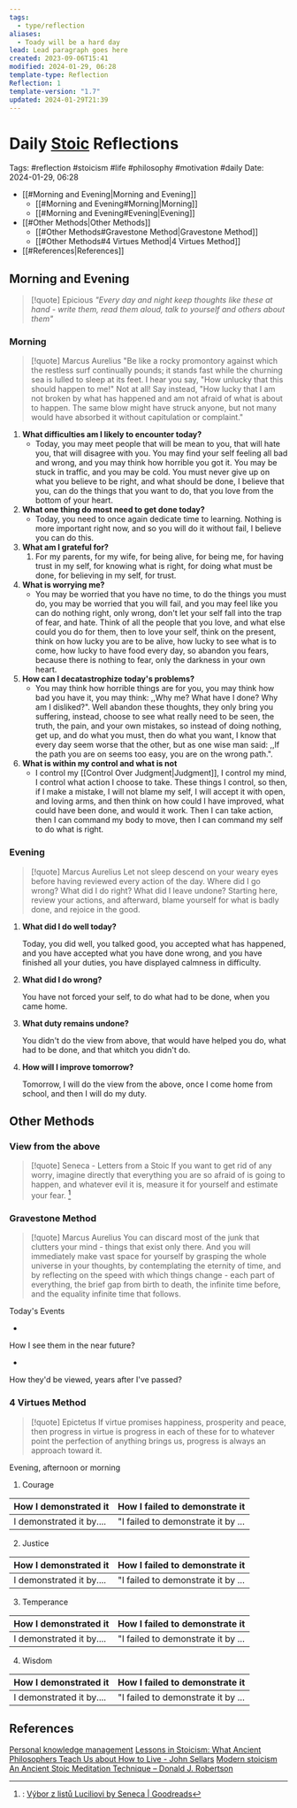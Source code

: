 ```yaml
---
tags:
  - type/reflection
aliases:
  - Toady will be a hard day
lead: Lead paragraph goes here
created: 2023-09-06T15:41
modified: 2024-01-29, 06:28
template-type: Reflection
Reflection: 1
template-version: "1.7"
updated: 2024-01-29T21:39
---
```

# Daily [Stoic](../SLIP-BOX/Stoicism.md) Reflections

Tags:  #reflection #stoicism #life #philosophy #motivation #daily 
Date: 2024-01-29, 06:28

- [[#Morning and Evening|Morning and Evening]]
	- [[#Morning and Evening#Morning|Morning]]
	- [[#Morning and Evening#Evening|Evening]]
- [[#Other Methods|Other Methods]]
	- [[#Other Methods#Gravestone Method|Gravestone Method]]
	- [[#Other Methods#4 Virtues Method|4 Virtues Method]]
- [[#References|References]]


## Morning and Evening

> [!quote] Epicious 
> _"Every day and night keep thoughts like these at hand - write them, read them aloud, talk to yourself and others about them"_
### Morning

> [!quote] Marcus Aurelius
> "Be like a rocky promontory against which the restless surf continually pounds; it stands fast while the churning sea is lulled to sleep at its feet. I hear you say, "How unlucky that this should happen to me!" Not at all! Say instead, "How lucky that I am not broken by what has happened and am not afraid of what is about to happen. The same blow might have struck anyone, but not many would have absorbed it without capitulation or complaint."

1. **What difficulties am I likely to encounter today?**
	- Today, you may meet people that will be mean to you, that will hate you, that will disagree with you. You may find your self feeling all bad and wrong, and you may think how horrible you got it. You may be stuck in traffic, and you may be cold. You must never give up on what you believe to be right, and what should be done, I believe that you, can do the things that you want to do, that you love from the bottom of your heart. 
2. **What one thing do most need to get done today?**
	- Today, you need to once again dedicate time to learning. Nothing is more important right now, and so you will do it without fail, I believe you can do this.
1. **What am I grateful for?**
	1. For my parents, for my wife, for being alive, for being me, for having trust in my self, for knowing what is right, for doing what must be done, for believing in my self, for trust.
2. **What is worrying me?**
	- You may be worried that you have no time, to do the things you must do, you may be worried that you will fail, and you may feel like you can do nothing right, only wrong, don't let your self fall into the trap of fear, and hate. Think of all the people that you love, and what else could you do for them, then to love your self, think on the present, think on how lucky you are to be alive, how lucky to see what is to come, how lucky to have food every day, so abandon you fears, because there is nothing to fear, only the darkness in your own heart. 
3. **How can I decatastrophize today's problems?**
	- You may think how horrible things are for you, you may think how bad you have it, you may think: ,,Why me? What have I done? Why am I disliked?". Well abandon these thoughts, they only bring you suffering, instead, choose to see what really need to be seen, the truth, the pain, and your own mistakes, so instead of doing nothing, get up, and do what you must, then do what you want, I know that every day seem worse that the other, but as one wise man said: ,,If the path you are on seems too easy, you are on the wrong path.".
4. **What is within my control and what is not**
	- I control my [[Control Over Judgment|Judgment]], I control my mind, I control what action I choose to take. These things I control, so then, if I make a mistake, I will not blame my self, I will accept it with open, and loving arms, and then think on how could I have improved, what could have been done, and would it work. Then I can take action, then I can command my body to move, then I can command my self to do what is right.

### Evening

> [!quote] Marcus Aurelius
> Let not sleep descend on your weary eyes before having reviewed every action of the day. Where did I go wrong? What did I do right? What did I leave undone? Starting here, review your actions, and afterward, blame yourself for what is badly done, and rejoice in the good.

1. **What did I do well today?**

	Today, you did well, you talked good, you accepted what has happened, and you have accepted what you have done wrong, and you have finished all your duties, you have displayed calmness in difficulty.

1. **What did I do wrong?**

	You have not forced your self, to do what had to be done, when you came home.

2. **What duty remains undone?**

	You didn't do the view from above, that would have helped you do, what had to be done, and that whitch you didn't do.

3. **How will I improve tomorrow?**

	Tomorrow, I will do the view from the above, once I come home from school, and then I will do my duty.

## Other Methods

### View from the above

> [!quote] Seneca - Letters from a Stoic
> If you want to get rid of any worry, imagine directly that everything you are so afraid of is going to happen, and whatever evil it is, measure it for yourself and estimate your fear. [^Seneca]


### Gravestone Method

> [!quote] Marcus Aurelius
> You can discard most of the junk that clutters your mind - things that exist only there. And you will immediately make vast space for yourself by grasping the whole universe in your thoughts, by contemplating the eternity of time, and by reflecting on the speed with which things change - each part of everything, the brief gap from birth to death, the infinite time before, and the equality infinite time that follows. 

Today's Events 

-

How I see them in the near future? 

-

How they'd be viewed, years after I've passed?

### 4 Virtues Method

> [!quote] Epictetus 
> If virtue promises happiness, prosperity and peace, then progress in virtue is progress in each of these for to whatever point the perfection of anything brings us, progress is always an approach toward it.

Evening, afternoon or morning

1. Courage 

| How I demonstrated it  | How I failed to demonstrate it |
| ------------------- | ---------------- |
| I demonstrated it by....                 | "I failed to demonstrate it by ...              |

2. Justice

| How I demonstrated it  | How I failed to demonstrate it |
| ------------------- | ---------------- |
| I demonstrated it by....                 | "I failed to demonstrate it by ...             

3. Temperance

| How I demonstrated it  | How I failed to demonstrate it |
| ------------------- | ---------------- |
| I demonstrated it by....                 | "I failed to demonstrate it by ...             

4. Wisdom

| How I demonstrated it  | How I failed to demonstrate it |
| ------------------- | ---------------- |
| I demonstrated it by....                 | "I failed to demonstrate it by ...             

## References

[Personal knowledge management](Personal%20knowledge%20management.md)
[Lessons in Stoicism: What Ancient Philosophers Teach Us about How to Live - John Sellars](https://books.google.cz/books/about/Lessons_in_Stoicism.html?id=ky84zQEACAAJ&redir_esc=y)
[Modern stoicism](https://modernstoicism.com/)
[An Ancient Stoic Meditation Technique – Donald J. Robertson](https://donaldrobertson.name/2017/03/22/an-ancient-stoic-meditation-technique/)

[^Seneca]:: [Výbor z listů Luciliovi by Seneca | Goodreads](https://www.goodreads.com/book/show/23340595-v-bor-z-list-luciliovi) 